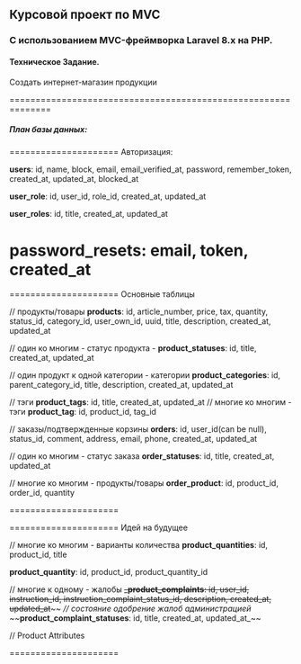 ## **Курсовой проект по MVC**

### C использованием MVC-фреймворка Laravel 8.x на PHP.

#### Техническое Задание.

Создать интернет-магазин продукции







==============================================================

##### **План базы данных:**

===================== 
Авторизация:

**users**: id, name, block, email, email_verified_at, password, remember_token, created_at, updated_at, blocked_at

**user_role**: id, user_id, role_id, created_at, updated_at

**user_roles**: id, title, created_at, updated_at

**password_resets**: email, token, created_at
=====================


===================== 
Основные таблицы

// продукты/товары
**products**: id, article_number, price, tax, quantity, status_id, category_id, user_own_id, uuid, title, description, created_at, updated_at

// один ко многим - статус продукта - 
**product_statuses**: id, title, created_at, updated_at



// один продукт к одной категории - категории
**product_categories**: id, parent_category_id, title, description, created_at, updated_at



// тэги
**product_tags**: id, title, created_at, updated_at
// многие ко многим - тэги
**product_tag**: id, product_id, tag_id


// заказы/подтвержденные корзины
**orders**: id, user_id(can be null), status_id, comment, address, email, phone, created_at, updated_at

// один ко многим - статус заказа
**order_statuses**: id, title, created_at, updated_at

// многие ко многим - продукты/товары
**order_product**: id, product_id, order_id, quantity

=====================







===================== 
Идей на будущее

// многие ко многим - варианты количества 
**product_quantities**: id, product_id, title

**product_quantity**: id, product_id, product_quantity_id

// многие к одному - жалобы
~~_**product_complaints**: id, user_id, instruction_id, instruction_сomplaint_status_id, description, created_at, updated_at~~_~~
// состояние одобрение жалоб администрацией
~~_**product_complaint_statuses**: id, title, created_at, updated_at_~~

// Product Attributes

=====================
